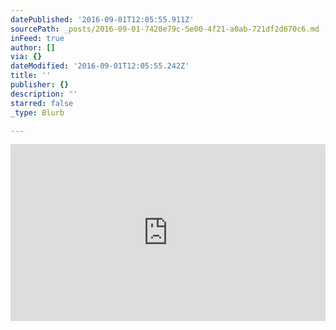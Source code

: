 ```yaml
---
datePublished: '2016-09-01T12:05:55.911Z'
sourcePath: _posts/2016-09-01-7420e79c-5e00-4f21-a0ab-721df2d670c6.md
inFeed: true
author: []
via: {}
dateModified: '2016-09-01T12:05:55.242Z'
title: ''
publisher: {}
description: ''
starred: false
_type: Blurb

---
```

<iframe src="http://cdn.embedly.com/widgets/media.html?src=http%3A%2F%2Fplayer.dw.com%2Fscripts%2Fjwplayer5%2Fplayer.swf%3Fautostart%3Dtrue%26plugins%3Dhttp%253A%252F%252Fplayer.dw.com%252Fscripts%252Fjwplayer5%252Fplugins%252FDWQualityPlugin.swf%26skin%3Dhttp%253A%252F%252Fplayer.dw.com%252Fscripts%252Fjwplayer5%252Fskins%252Fdw%252Fdw.zip%26provider%3Drtmp%26streamer%3Drtmp%253A%252F%252Ftv-od.dw.de%252Fflash%252F%26DWQualityPlugin.initialbandwidth%3D%26DWQualityPlugin.pluginmode%3DFLASH%26stretching%3Dfill%26DWQualityPlugin.isold%3Dfalse%26duration%3D112%26levels%3D%255B%255BJSON%255D%255D%255B%257B%2522bitrate%2522%253A70%252C%2522width%2522%253A256%252C%2522file%2522%253A%2522vdt_de%252F2016%252Fbdeu160901_002_wvtrumpde_01g_sd_vp6.flv%2522%257D%252C%257B%2522bitrate%2522%253A360%252C%2522width%2522%253A352%252C%2522file%2522%253A%2522vdt_de%252F2016%252Fbdeu160901_002_wvtrumpde_01g_sd_sor.mp4%2522%257D%252C%257B%2522bitrate%2522%253A725%252C%2522width%2522%253A576%252C%2522file%2522%253A%2522vdt_de%252F2016%252Fbdeu160901_002_wvtrumpde_01g_sd_avc.mp4%2522%257D%255D%26image%3Dhttp%253A%252F%252Fwww.dw.com%252Fimage%252F0%252C%252C19517422_4%252C00.jpg&amp;src_secure=1&amp;url=http%3A%2F%2Fwww.dw.com%2Fde%2Ftrump-k%25C3%25BCndigt-h%25C3%25A4rte-gegen-illegale-migranten-an%2Fa-19517431&amp;image=http%3A%2F%2Fwww.dw.com%2Fimage%2F0%2C%2C19517422_304%2C00.jpg&amp;key=b7d04c9b404c499eba89ee7072e1c4f7&amp;type=application%2Fx-shockwave-flash&amp;schema=dw" width="504" height="283" scrolling="no" frameborder="0" allowfullscreen="" style=""></iframe>